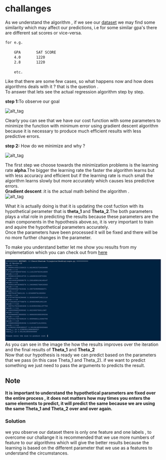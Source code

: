 # challanges

As we understand the algorithm , if we see our [dataset](./gpa.csv) we may find some similarity which may affect our predictions, i.e for some similar gpa's there are different sat scores or vice-versa.<br>

    for e.g.
    
        GPA       SAT SCORE
        4.0       1220
        2.8       1220
        
        etc.
 Like that there are some few cases, so what happens now and how does algorithms deals with it ? that is the question .<br>
 To answer that lets see the actual regression algorithm step by step.
 
 <b>step 1:</b>To observe our goal
 
 ![alt_tag](https://github.com/vshantam/Sat_prediction/blob/master/Image/O752N.png)
 
 Clearly you can see that we have our cost function with some parameters to minimize the function with minimum error using gradient descent algorithm because it is necessary to produce much efficient results with less predictive errors.
 
 <b>step 2:</b> How do we minimize and why ?
 
 ![alt_tag](https://github.com/vshantam/Sat_prediction/blob/master/Image/grad.png)
 
 The first step we choose towards the minimization problems is the learning rate <b>alpha</b>.The bigger the learning rate the faster the algorithm learns but with less accuracy and efficient but if the learning rate is much small the algorithm learns slowly but more accurately which causes less predictive errors.<br>
 <b> Gradient descent </b> :it is the actual math behind the algorithm .<br>
 ![alt_tag](https://github.com/vshantam/Sat_prediction/blob/master/Image/89edQ.png)
 
 What it is actually doing is that it is updating the cost fuction  with its hypothetical perameter that is <b> theta_1 </b> and <b> Theta_2</b>.The both parameters plays a vital role in predicting the results because these  parameters are the main components in the hypothesis above.so, it is very important to train and aquire the hypothetical parameters accurately.<br>
 Once the parameters have been processed it will be fixed and there will be no more further changes in the parameter.
 
 To make you understand better let me show you results from my implemetation which you can check out from [here](https://github.com/vshantam/Machine-learning)
 
 ![alt_tag](https://github.com/vshantam/Machine-learning/blob/master/images/Capture2.PNG)
  As you can see in the image the how the results improves over the iteration and the final results of <b> Theta_1</b> and <b> Theta_2</b><br>
  Now that our hypothesis is ready we can predict based on the parameters that we pass (in this case Theta_1 and Theta_2).
  if we want to predict something we just need to pass the arguments to predicts the result.<br>
  ## Note
  
  <b> It is important to understand the hypothetical parameters are fixed over the entire process , it does not matters how may times you enters the same elements to predict, it will predict the same because we are using the same Theta_1 and Theta_2 over and over again.</b>
  
  ### Solution
  we you observe our dataset there is only one feature and one labels , to overcome our challange  it is recommended that we use more numbers of feature to our algorithms which will give the better results because the learning is based on the different parameter that we use as a features to understand the circumstances.
 
